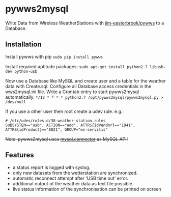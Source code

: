 # pywws2mysql

Write Data from Wireless WeatherStations with [jim-easterbrook/pywws](http://jim-easterbrook.github.com/pywws/) to a Database.


## Installation

Install pywws with pip
```sudo pip install pywws ```

Install required aptitude packages:
```sudo apt-get install python2.7 libusb-dev python-usb ```

Now use a Database like MySQL and create user and a table for the weather data with Create.sql.
Configure all Database access credentials in the wws2mysql.ini file.
Write a Crontab entry to start pywws2mysql automatically.
```*/12 * * * * python2.7 /opt/pywws2mysql/pywws2mysql.py > /dev/null ```

If you use a other user then root create a udev rule. e.g.:
```
# /etc/udev/rules.d/38-weather-station.rules
SUBSYSTEM=="usb", ACTION=="add", ATTRS{idVendor}=="1941",
ATTRS{idProduct}=="8021", GROUP="ws-servilis"
```

~~Note: pywws2mysql uses [mysql.connector](https://dev.mysql.com/downloads/connector/python/) as MySQL API!~~

## Features

* a status report is logged with syslog.
* only new datasets from the wetterstation are synchronized.
* automatic reconnect attempt after 'USB time out' error.
* additional output of the weather data as text file possible.
* live status information of the synchronisation can be printed on screen


